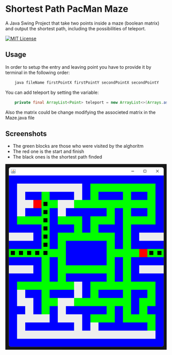 
# Shortest Path PacMan Maze

A Java Swing Project that take two points inside a maze (boolean matrix) and output the shortest path, including the possibilities of teleport.

[![MIT License](https://img.shields.io/badge/License-MIT-green.svg)](https://choosealicense.com/licenses/mit/)



## Usage

In order to setup the entry and leaving point you have to provide it by terminal in the following order:

```bash
    java fileName firstPointX firstPointY secondPointX secondPointY
```

You can add teleport by setting the variable:

```java
    private final ArrayList<Point> teleport = new ArrayList<>(Arrays.asList(new Point(0, 9), new Point(18, 9)));
```

Also the matrix could be change modifying the associeted matrix in the Maze.java file

## Screenshots

- The green blocks are those who were visited by the alghoritm
- The red one is the start and finish
- The black ones is the shortest path finded

![App Screenshot](screen.png)

